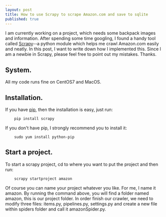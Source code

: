 ```yaml
---
layout: post
title: How to use Scrapy to scrape Amazon.com and save to sqlite
published: true
---
```


I am currently working on a project, which needs some backpack images and information. After spending some time googling, I found a handy tool called [Scrapy](http://scrapy.org/)--a python module which helps me crawl Amazon.com easily and neatly. In this post, I want to write down how I implemented this. Since I am a newbie in Scrapy, please feel free to point out my mistakes. Thanks.

## System.

All my code runs fine on CentOS7 and MacOS.

## Installation.

If you have [pip](https://pypi.python.org/pypi/pip), then the installation is easy, just run:

        pip install scrapy
If you don't have pip, I strongly recommend you to install it:

		sudo yum install python-pip

## Start a project.

To start a scrapy project, cd to where you want to put the project and then run:

		scrapy startproject amazon
Of course you can name your project whatever you like. For me, I name it amazon. By running the command above, you will find a folder named amazon, this is our project folder. In order finish our crawler, we need to modify three files: items.py, pipelines.py, settings.py and create a new file within spiders folder and call it amazonSpider.py.
